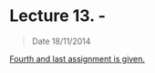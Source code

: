 # Lecture 13. -

> Date 18/11/2014


[Fourth and last assignment is given.](../assignments/2014-11-18.md)
